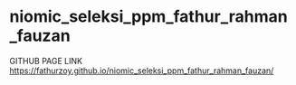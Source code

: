 # niomic_seleksi_ppm_fathur_rahman_fauzan

GITHUB PAGE LINK https://fathurzoy.github.io/niomic_seleksi_ppm_fathur_rahman_fauzan/
